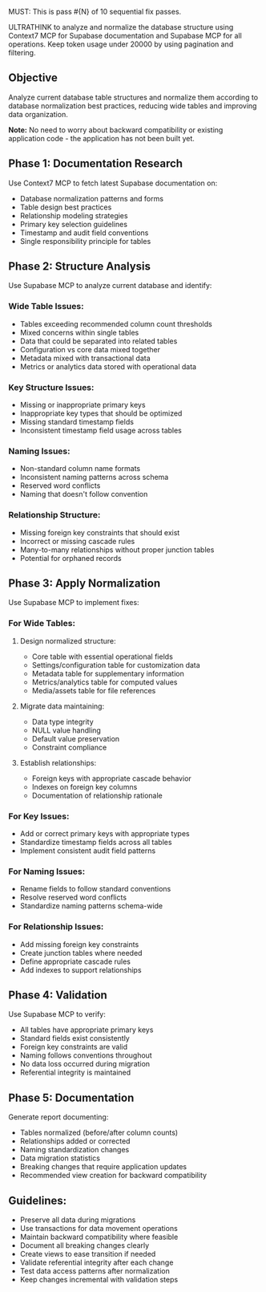 
MUST: This is pass #{N} of 10 sequential fix passes.

ULTRATHINK to analyze and normalize the database structure using Context7 MCP for Supabase documentation and Supabase MCP for all operations. Keep token usage under 20000 by using pagination and filtering.

## Objective
Analyze current database table structures and normalize them according to database normalization best practices, reducing wide tables and improving data organization.

**Note:** No need to worry about backward compatibility or existing application code - the application has not been built yet.

## Phase 1: Documentation Research
Use Context7 MCP to fetch latest Supabase documentation on:
- Database normalization patterns and forms
- Table design best practices
- Relationship modeling strategies
- Primary key selection guidelines
- Timestamp and audit field conventions
- Single responsibility principle for tables

## Phase 2: Structure Analysis
Use Supabase MCP to analyze current database and identify:

### Wide Table Issues:
- Tables exceeding recommended column count thresholds
- Mixed concerns within single tables
- Data that could be separated into related tables
- Configuration vs core data mixed together
- Metadata mixed with transactional data
- Metrics or analytics data stored with operational data

### Key Structure Issues:
- Missing or inappropriate primary keys
- Inappropriate key types that should be optimized
- Missing standard timestamp fields
- Inconsistent timestamp field usage across tables

### Naming Issues:
- Non-standard column name formats
- Inconsistent naming patterns across schema
- Reserved word conflicts
- Naming that doesn't follow convention

### Relationship Structure:
- Missing foreign key constraints that should exist
- Incorrect or missing cascade rules
- Many-to-many relationships without proper junction tables
- Potential for orphaned records

## Phase 3: Apply Normalization
Use Supabase MCP to implement fixes:

### For Wide Tables:
1. Design normalized structure:
   - Core table with essential operational fields
   - Settings/configuration table for customization data
   - Metadata table for supplementary information
   - Metrics/analytics table for computed values
   - Media/assets table for file references

2. Migrate data maintaining:
   - Data type integrity
   - NULL value handling
   - Default value preservation
   - Constraint compliance

3. Establish relationships:
   - Foreign keys with appropriate cascade behavior
   - Indexes on foreign key columns
   - Documentation of relationship rationale

### For Key Issues:
- Add or correct primary keys with appropriate types
- Standardize timestamp fields across all tables
- Implement consistent audit field patterns

### For Naming Issues:
- Rename fields to follow standard conventions
- Resolve reserved word conflicts
- Standardize naming patterns schema-wide

### For Relationship Issues:
- Add missing foreign key constraints
- Create junction tables where needed
- Define appropriate cascade rules
- Add indexes to support relationships

## Phase 4: Validation
Use Supabase MCP to verify:
- All tables have appropriate primary keys
- Standard fields exist consistently
- Foreign key constraints are valid
- Naming follows conventions throughout
- No data loss occurred during migration
- Referential integrity is maintained

## Phase 5: Documentation
Generate report documenting:
- Tables normalized (before/after column counts)
- Relationships added or corrected
- Naming standardization changes
- Data migration statistics
- Breaking changes that require application updates
- Recommended view creation for backward compatibility

## Guidelines:
- Preserve all data during migrations
- Use transactions for data movement operations
- Maintain backward compatibility where feasible
- Document all breaking changes clearly
- Create views to ease transition if needed
- Validate referential integrity after each change
- Test data access patterns after normalization
- Keep changes incremental with validation steps